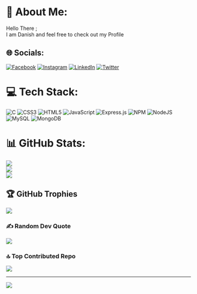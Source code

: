 # 💫 About Me:
Hello There ;<br>I am Danish and feel free to check out my Profile


## 🌐 Socials:
[![Facebook](https://img.shields.io/badge/Facebook-%231877F2.svg?logo=Facebook&logoColor=white)](https://facebook.com/https://www.facebook.com/profile.php?id=100010177694434) [![Instagram](https://img.shields.io/badge/Instagram-%23E4405F.svg?logo=Instagram&logoColor=white)](https://instagram.com/https://www.instagram.com/danish.bashir_) [![LinkedIn](https://img.shields.io/badge/LinkedIn-%230077B5.svg?logo=linkedin&logoColor=white)](https://linkedin.com/in/https://in.linkedin.com/in/danish-sofi-184318234?trk=public_profile_browsemap) [![Twitter](https://img.shields.io/badge/Twitter-%231DA1F2.svg?logo=Twitter&logoColor=white)](https://twitter.com/https://twitter.com/DanishBashir_?t=pKWFeJooAqUr6efxCp0-Iw&s=08) 

# 💻 Tech Stack:
![C](https://img.shields.io/badge/c-%2300599C.svg?style=for-the-badge&logo=c&logoColor=white) ![CSS3](https://img.shields.io/badge/css3-%231572B6.svg?style=for-the-badge&logo=css3&logoColor=white) ![HTML5](https://img.shields.io/badge/html5-%23E34F26.svg?style=for-the-badge&logo=html5&logoColor=white) ![JavaScript](https://img.shields.io/badge/javascript-%23323330.svg?style=for-the-badge&logo=javascript&logoColor=%23F7DF1E) ![Express.js](https://img.shields.io/badge/express.js-%23404d59.svg?style=for-the-badge&logo=express&logoColor=%2361DAFB) ![NPM](https://img.shields.io/badge/NPM-%23CB3837.svg?style=for-the-badge&logo=npm&logoColor=white) ![NodeJS](https://img.shields.io/badge/node.js-6DA55F?style=for-the-badge&logo=node.js&logoColor=white) ![MySQL](https://img.shields.io/badge/mysql-%2300000f.svg?style=for-the-badge&logo=mysql&logoColor=white) ![MongoDB](https://img.shields.io/badge/MongoDB-%234ea94b.svg?style=for-the-badge&logo=mongodb&logoColor=white)
# 📊 GitHub Stats:
![](https://github-readme-stats.vercel.app/api?username=DanishSofii&theme=synthwave&hide_border=true&include_all_commits=false&count_private=false)<br/>
![](https://github-readme-streak-stats.herokuapp.com/?user=DanishSofii&theme=synthwave&hide_border=true)<br/>
![](https://github-readme-stats.vercel.app/api/top-langs/?username=DanishSofii&theme=synthwave&hide_border=true&include_all_commits=false&count_private=false&layout=compact)

## 🏆 GitHub Trophies
![](https://github-profile-trophy.vercel.app/?username=DanishSofii&theme=radical&no-frame=true&no-bg=true&margin-w=4)

### ✍️ Random Dev Quote
![](https://quotes-github-readme.vercel.app/api?type=horizontal&theme=radical)

### 🔝 Top Contributed Repo
![](https://github-contributor-stats.vercel.app/api?username=DanishSofii&limit=5&theme=dark&combine_all_yearly_contributions=true)

---
[![](https://visitcount.itsvg.in/api?id=DanishSofii&icon=1&color=1)](https://visitcount.itsvg.in)

<!-- Proudly created with GPRM ( https://gprm.itsvg.in ) -->
